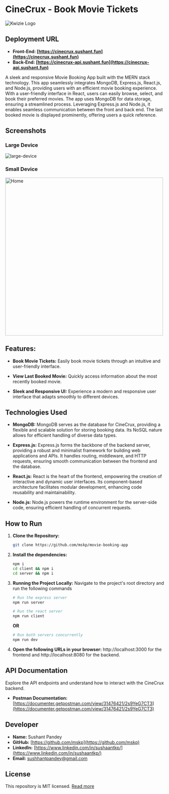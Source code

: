 # CineCrux - Book Movie Tickets

![Kwizie Logo](https://cinecrux.vercel.app/logo128.png)

## Deployment URL

- **Front-End: [https://cinecrux.sushant.fun](https://cinecrux.sushant.fun)**
- **Back-End: [https://cinecrux-api.sushant.fun](https://cinecrux-api.sushant.fun)**

A sleek and responsive Movie Booking App built with the MERN stack technology. This app seamlessly integrates MongoDB, Express.js, React.js, and Node.js, providing users with an efficient movie booking experience. With a user-friendly interface in React, users can easily browse, select, and book their preferred movies. The app uses MongoDB for data storage, ensuring a streamlined process. Leveraging Express.js and Node.js, it enables seamless communication between the front and back end. The last booked movie is displayed prominently, offering users a quick reference.

## Screenshots

### Large Device

![large-device](https://cinecrux.sushant.fun/large-device.png)

### Small Device

<img src="https://cinecrux.sushant.fun/small-device.png" alt="Home" height="500">

## Features:

- **Book Movie Tickets:** Easily book movie tickets through an intuitive and user-friendly interface.

- **View Last Booked Movie:** Quickly access information about the most recently booked movie.

- **Sleek and Responsive UI:** Experience a modern and responsive user interface that adapts smoothly to different devices.

## Technologies Used

- **MongoDB:** MongoDB serves as the database for CineCrux, providing a flexible and scalable solution for storing booking data. Its NoSQL nature allows for efficient handling of diverse data types.

- **Express.js:** Express.js forms the backbone of the backend server, providing a robust and minimalist framework for building web applications and APIs. It handles routing, middleware, and HTTP requests, ensuring smooth communication between the frontend and the database.

- **React.js:** React is the heart of the frontend, empowering the creation of interactive and dynamic user interfaces. Its component-based architecture facilitates modular development, enhancing code reusability and maintainability.

- **Node.js:** Node.js powers the runtime environment for the server-side code, ensuring efficient handling of concurrent requests.

## How to Run

1. **Clone the Repository:**

   ```bash
   git clone https://github.com/mskp/movie-booking-app
   ```

2. **Install the dependencies:**

   ```bash
   npm i
   cd client && npm i
   cd server && npm i
   ```

3. **Running the Project Locally:** Navigate to the project's root directory and run the following commands

   ```bash
   # Run the express server
   npm run server

   # Run the react server
   npm run client
   ```

   **OR**

   ```bash
   # Run both servers concurrently
   npm run dev
   ```

4. **Open the following URLs in your browser:** http://localhost:3000 for the frontend and http://localhost:8080 for the backend.

## API Documentation

Explore the API endpoints and understand how to interact with the CineCrux backend.

- **Postman Documentation:** [https://documenter.getpostman.com/view/31476421/2s9YeG7CT3](https://documenter.getpostman.com/view/31476421/2s9YeG7CT3)

## Developer

- **Name:** Sushant Pandey
- **GitHub:** [https://github.com/mskp](https://github.com/mskp)
- **LinkedIn:** [https://www.linkedin.com/in/sushaantkp/](https://www.linkedin.com/in/sushaantkp/)
- **Email:** sushhantpandey@gmail.com

## License

This repository is MIT licensed. [Read more](./LICENSE.txt)
